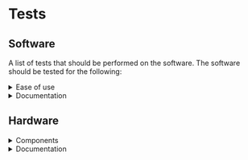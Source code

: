 # Tests

## Software

A list of tests that should be performed on the software. The software should be tested for the following:

<details>
<summary>Ease of use</summary>

- [x] An enduser should be able to use the software without any prior knowledge
  - [x] An enduser should be able to look and the website and know how to controll the ledstrips
  - [x] An enduser should be able to look at the website and know how to change the settings
  - [x] An enduser should be able to look at the website and know how to change the color of the ledstrips
  - [x] An enduser should be able to look at the website and know how to change the brightness of the ledstrips
  - [x] An enduser should be able to look at the website and know how to change the speed of the ledstrips
  - [x] An enduser should be able to look at the website and know how to change the mode of the ledstrips
  - [x] An enduser should be able to look at the website and know how to change the direction of the ledstrips
  - [x] An enduser should be able to look at the website and know how to split a ledstrip in multiple segments
  - [x] An enduser should be able to look at the website and know how to change the color of a segment
  - [x] An enduser should be able to look at the website and know how to change the color of a whole ledstrip
- [x] The software should be easy to install
  - [x] An step by step installation guide should be available
  - [x] Someone with basic knowledge of computers should be able to install the software
  - [x] After setting up the config files the software should be able to start with one command
- [x] The software should be easy to configure
  - [x] A step by step configuration guide should be available with with files to edit and what to edit

</details>

<details>
<summary>Documentation</summary>

- [x] The website should have a README.md file
  - [x] The README.md file should contain a description of the software
  - [x] The README.md file should contain the technologies used
  - [x] The README.md file should contain some screenshots of the website
- [x] The backend should have a README.md file
  - [x] The README.md file should contain a description of the software
  - [x] The README.md file should contain the technologies used
  - [x] The README.md file should contain an UML diagram of the Virtual Ledstrip
  - [x] The README.md file should contain documentation of the Virtual Ledstrip
- [x] There shoud be a docs folder with a README.md file
- [x] Swagger API docs
  - [x] The API should be documented with Swagger
  - [x] The Swagger docs should have the save paramters and responses as the API

</details>

## Hardware

<details>
<summary>Components</summary>

- [x] The converter should convert the 24V input into 5V output
- [x] The level shifter should be able to make the 3.3V signal into a 5V signal
- [x] The electrical supply should be able to power all the 5 ledstrips
- [x] Test the ledstrips
  - [x] Test the max current of the ledstrips
  - [x] Check the required voltage of the ledstrips
- [x] Test if the ESP sends a signal
- [x] Test if the ledstrips are working with the signal
  - [x] Check if the signal at the end is 5V
  - [x] Check if u get the right effect on the ledstrips
- [x] Test if everything works

</details>

<details>
<summary>Documentation</summary>

- [x] The signals of the hardware should be documented with scope images
- [x] The README.md file in docs should contain info about the used components
- [x] The README.md file in docs should contain both hardware and software architecture diagram
- [x] The README.md file in docs should contain wiring diagram and how the level-shifter is made

</details>
